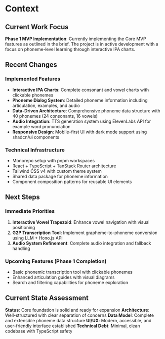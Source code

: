 # Context

## Current Work Focus

**Phase 1 MVP Implementation**: Currently implementing the Core MVP features as outlined in the brief. The project is in active development with a focus on phoneme-level learning through interactive IPA charts.

## Recent Changes

### Implemented Features
- **Interactive IPA Charts**: Complete consonant and vowel charts with clickable phonemes
- **Phoneme Dialog System**: Detailed phoneme information including articulation, examples, and audio
- **Data-Driven Architecture**: Comprehensive phoneme data structure with 40 phonemes (24 consonants, 16 vowels)
- **Audio Integration**: TTS generation system using ElevenLabs API for example word pronunciation
- **Responsive Design**: Mobile-first UI with dark mode support using shadcn/ui components

### Technical Infrastructure
- Monorepo setup with pnpm workspaces
- React + TypeScript + TanStack Router architecture
- Tailwind CSS v4 with custom theme system
- Shared data package for phoneme information
- Component composition patterns for reusable UI elements

## Next Steps

### Immediate Priorities
1. **Interactive Vowel Trapezoid**: Enhance vowel navigation with visual positioning
2. **G2P Transcription Tool**: Implement grapheme-to-phoneme conversion using LLM + Hono.js API
3. **Audio System Refinement**: Complete audio integration and fallback handling

### Upcoming Features (Phase 1 Completion)
- Basic phonemic transcription tool with clickable phonemes
- Enhanced articulation guides with visual diagrams
- Search and filtering capabilities for phoneme exploration

## Current State Assessment

**Status**: Core foundation is solid and ready for expansion
**Architecture**: Well-structured with clear separation of concerns
**Data Model**: Complete and extensible phoneme data structure
**UI/UX**: Modern, accessible, and user-friendly interface established
**Technical Debt**: Minimal, clean codebase with TypeScript safety